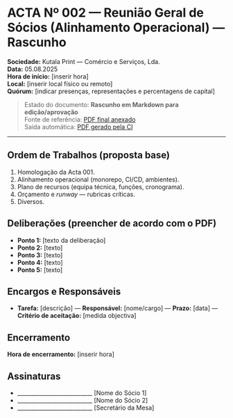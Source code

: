 # ACTA Nº 002 — Reunião Geral de Sócios (Alinhamento Operacional) — Rascunho

**Sociedade:** Kutala Print — Comércio e Serviços, Lda.  
**Data:** 05.08.2025  
**Hora de início:** [inserir hora]  
**Local:** [inserir local físico ou remoto]  
**Quórum:** [indicar presenças, representações e percentagens de capital]

> Estado do documento: **Rascunho em Markdown para edição/aprovação**  
> Fonte de referência: [PDF final anexado](./KP_ACTA_2025_002.pdf)  
> Saída automática: [PDF gerado pela CI](../outputs/KP_ACTA_2025_002.pdf)

---

## Ordem de Trabalhos (proposta base)
1. Homologação da Acta 001.
2. Alinhamento operacional (monorepo, CI/CD, ambientes).
3. Plano de recursos (equipa técnica, funções, cronograma).
4. Orçamento e *runway* — rubricas críticas.
5. Diversos.

## Deliberações (preencher de acordo com o PDF)
- **Ponto 1:** [texto da deliberação]
- **Ponto 2:** [texto]
- **Ponto 3:** [texto]
- **Ponto 4:** [texto]
- **Ponto 5:** [texto]

## Encargos e Responsáveis
- **Tarefa:** [descrição] — **Responsável:** [nome/cargo] — **Prazo:** [data] — **Critério de aceitação:** [medida objectiva]

## Encerramento
**Hora de encerramento:** [inserir hora]

## Assinaturas
- ___________________________  [Nome do Sócio 1]
- ___________________________  [Nome do Sócio 2]
- ___________________________  [Secretário da Mesa]
